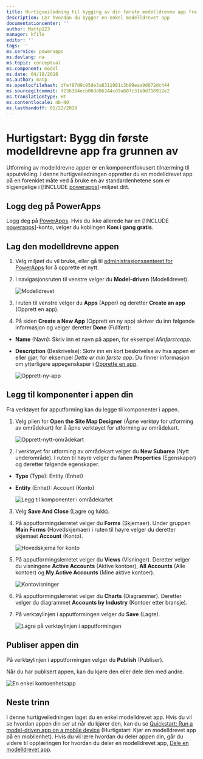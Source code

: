 ```yaml
---
title: Hurtigveiledning til bygging av din første modelldrevne app fra grunnen av med PowerApps | Microsoft Docs
description: Lær hvordan du bygger en enkel modelldrevet app
documentationcenter: ''
author: Mattp123
manager: kfile
editor: ''
tags: ''
ms.service: powerapps
ms.devlang: na
ms.topic: conceptual
ms.component: model
ms.date: 04/18/2018
ms.author: matp
ms.openlocfilehash: dfef87d9c85de3a8311081c3b99eaa9d072dc444
ms.sourcegitcommit: f236364ecb06dd86244cd9a607c31e0d716912e2
ms.translationtype: HT
ms.contentlocale: nb-NO
ms.lasthandoff: 05/22/2018
---
```

# <a name="quickstart-build-your-first-model-driven-app-from-scratch"></a>Hurtigstart: Bygg din første modelldrevne app fra grunnen av
Utforming av modelldrevne apper er en komponentfokusert tilnærming til apputvikling. I denne hurtigveiledningen oppretter du en modelldrevet app på en forenklet måte ved å bruke en av standardenhetene som er tilgjengelige i [!INCLUDE [powerapps](../../includes/powerapps.md)]-miljøet ditt. 

## <a name="sign-in-to-powerapps"></a>Logg deg på PowerApps
Logg deg på [PowerApps](https://web.powerapps.com/). Hvis du ikke allerede har en [!INCLUDE [powerapps](../../includes/powerapps.md)]-konto, velger du koblingen **Kom i gang gratis**. 

## <a name="create-your-model-driven-app"></a>Lag den modelldrevne appen

1.  Velg miljøet du vil bruke, eller gå til [administrasjonssenteret for PowerApps](https://admin.powerapps.com/) for å opprette et nytt.
2.  I navigasjonsruten til venstre velger du **Model-driven** (Modelldrevet). 

    ![Modelldrevet](media/build-first-model-driven-app/choose-design-mode.png)

3. I ruten til venstre velger du **Apps** (Apper) og deretter **Create an app** (Opprett en app).

4.  På siden **Create a New App** (Opprett en ny app) skriver du inn følgende informasjon og velger deretter **Done** (Fullført): 
  - **Name** (Navn): Skriv inn et navn på appen, for eksempel *Minførsteapp*. 
  - **Description** (Beskrivelse): Skriv inn en kort beskrivelse av hva appen er eller gjør, for eksempel *Dette er min første app*.
Du finner informasjon om ytterligere appegenskaper i [Opprette en app](https://docs.microsoft.com/dynamics365/customer-engagement/customize/create-edit-app#create-an-app).
 
    ![Opprett-ny-app](media/build-first-model-driven-app/create-new-app.png)

## <a name="add-components-to-your-app"></a>Legg til komponenter i appen din
Fra verktøyet for apputforming kan du legge til komponenter i appen.
1.  Velg pilen for **Open the Site Map Designer** (Åpne verktøy for utforming av områdekart) for å åpne verktøyet for utforming av områdekart. 

    ![Opprett-nytt-områdekart](media/build-first-model-driven-app/new-sitemap.png)

2.  I verktøyet for utforming av områdekart velger du **New Subarea** (Nytt underområde). I ruten til høyre velger du fanen **Properties** (Egenskaper) og deretter følgende egenskaper.
  - **Type** (Type): Entity (Enhet)
  - **Entity** (Enhet): Account (Konto)

    ![Legg til komponenter i områdekartet](media/build-first-model-driven-app/sitemap.png)

3.  Velg **Save And Close** (Lagre og lukk).
4.  På apputformingslerretet velger du **Forms** (Skjemaer). Under gruppen **Main Forms** (Hovedskjemaer) i ruten til høyre velger du deretter skjemaet **Account** (Konto).

    ![Hovedskjema for konto](media/build-first-model-driven-app/main-form.png)

5.  På apputformingslerretet velger du **Views** (Visninger). Deretter velger du visningene **Active Accounts** (Aktive kontoer), **All Accounts** (Alle kontoer) og **My Active Accounts** (Mine aktive kontoer).

    ![Kontovisninger](media/build-first-model-driven-app/views.png)

6. På apputformingslerretet velger du **Charts** (Diagrammer). Deretter velger du diagrammet **Accounts by Industry** (Kontoer etter bransje).
7. På verktøylinjen i apputformingen velger du **Save** (Lagre).

    ![Lagre på verktøylinjen i apputformingen](media/build-first-model-driven-app/app-designer-toolbar.png)
 
<!-- ##  Validate your app
This step checks for component dependencies that are required for the app to work, but haven't yet been added to the app. 

1. On the app designer canvas, select the component that indicates a dependency, such as the **Forms** component. Then, on the right-pane select the **Required** tab, expand **Entity Dependencies** and then select all required dependencies. 

    ![Add dependencies](media/build-first-model-driven-app/resolve-dependencies.png)

2. Select **Add Dependencies**.
3. On the app designer toolbar, select **Save**.  -->

## <a name="publish-your-app"></a>Publiser appen din
På verktøylinjen i apputformingen velger du **Publish** (Publiser).

Når du har publisert appen, kan du kjøre den eller dele den med andre.

![En enkel kontoenhetsapp](media/build-first-model-driven-app/accounts-quickstart-app.png)

## <a name="next-steps"></a>Neste trinn
I denne hurtigveiledningen laget du en enkel modelldrevet app. Hvis du vil se hvordan appen din ser ut når du kjører den, kan du se [Quickstart: Run a model-driven app on a mobile device](../../user/run-app-client-model-driven.md) (Hurtigstart: Kjør en modelldrevet app på en mobilenhet).
Hvis du vil lære hvordan du deler appen din, går du videre til opplæringen for hvordan du deler en modelldrevet app, [Dele en modelldrevet app](share-model-driven-app.md).
